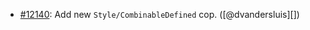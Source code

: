 * [#12140](https://github.com/rubocop/rubocop/issues/12140): Add new `Style/CombinableDefined` cop. ([@dvandersluis][])
